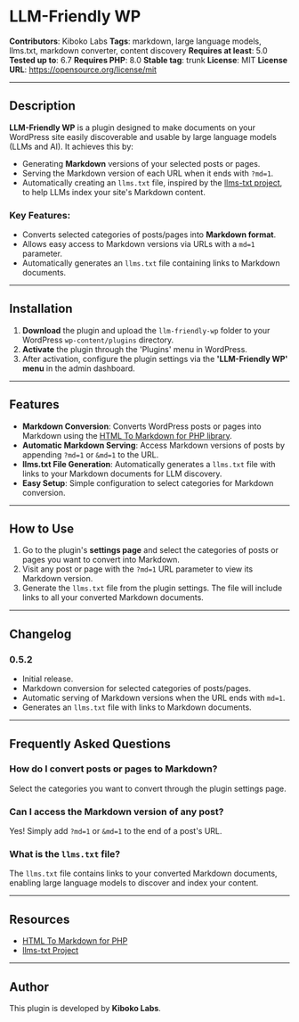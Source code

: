 # LLM-Friendly WP

**Contributors**: Kiboko Labs
**Tags**: markdown, large language models, llms.txt, markdown converter, content discovery
**Requires at least**: 5.0
**Tested up to**: 6.7
**Requires PHP**: 8.0
**Stable tag**: trunk
**License**: MIT
**License URL**: https://opensource.org/license/mit

---

## Description

**LLM-Friendly WP** is a plugin designed to make documents on your WordPress site easily discoverable and usable by large language models (LLMs and AI). It achieves this by:
- Generating **Markdown** versions of your selected posts or pages.
- Serving the Markdown version of each URL when it ends with `?md=1`.
- Automatically creating an `llms.txt` file, inspired by the [llms-txt project](https://llmstxt.org/), to help LLMs index your site's Markdown content.

### Key Features:
- Converts selected categories of posts/pages into **Markdown format**.
- Allows easy access to Markdown versions via URLs with a `md=1` parameter.
- Automatically generates an `llms.txt` file containing links to Markdown documents.

---

## Installation

1. **Download** the plugin and upload the `llm-friendly-wp` folder to your WordPress `wp-content/plugins` directory.
2. **Activate** the plugin through the 'Plugins' menu in WordPress.
3. After activation, configure the plugin settings via the **'LLM-Friendly WP' menu** in the admin dashboard.

---

## Features

- **Markdown Conversion**: Converts WordPress posts or pages into Markdown using the [HTML To Markdown for PHP library](https://github.com/thephpleague/html-to-markdown).
- **Automatic Markdown Serving**: Access Markdown versions of posts by appending `?md=1` or `&md=1` to the URL.
- **llms.txt File Generation**: Automatically generates a `llms.txt` file with links to your Markdown documents for LLM discovery.
- **Easy Setup**: Simple configuration to select categories for Markdown conversion.

---

## How to Use

1. Go to the plugin's **settings page** and select the categories of posts or pages you want to convert into Markdown.
2. Visit any post or page with the `?md=1` URL parameter to view its Markdown version.
3. Generate the `llms.txt` file from the plugin settings. The file will include links to all your converted Markdown documents.

---

## Changelog

### 0.5.2
- Initial release.
- Markdown conversion for selected categories of posts/pages.
- Automatic serving of Markdown versions when the URL ends with `md=1`.
- Generates an `llms.txt` file with links to Markdown documents.

---

## Frequently Asked Questions

### How do I convert posts or pages to Markdown?
Select the categories you want to convert through the plugin settings page.

### Can I access the Markdown version of any post?
Yes! Simply add `?md=1` or `&md=1` to the end of a post's URL.

### What is the `llms.txt` file?
The `llms.txt` file contains links to your converted Markdown documents, enabling large language models to discover and index your content.

---

## Resources

- [HTML To Markdown for PHP](https://github.com/thephpleague/html-to-markdown)
- [llms-txt Project](https://llmstxt.org/)

---

## Author

This plugin is developed by **Kiboko Labs**.
